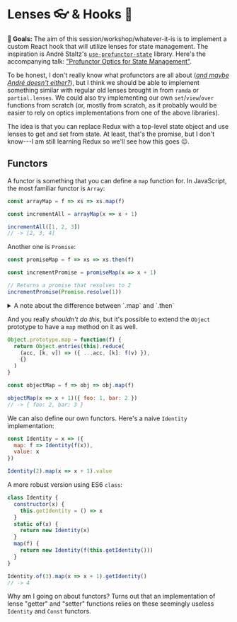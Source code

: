 # Lenses 👓 & Hooks 🎣

**🎯 Goals:** The aim of this session/workshop/whatever-it-is is to implement a custom React hook that will utilize lenses for state management. The inspiration is André Staltz's [`use-profunctor-state`](https://github.com/staltz/use-profunctor-state) library. Here's the accompanying talk: ["Profunctor Optics for State Management"](https://www.youtube.com/watch?v=VdiJ_vgVUgs).

To be honest, I don't really know what profunctors are all about ([_and maybe André doesn't either?_](https://www.twitter.com/andrestaltz/status/1063704967209455616)), but I think we should be able to implement something similar with regular old lenses brought in from `ramda` or `partial.lenses`. We could also try implementing our own `set`/`view`/`over` functions from scratch (or, mostly from scratch, as it probably would be easier to rely on optics implementations from one of the above libraries).

The idea is that you can replace Redux with a top-level state object and use lenses to get and set from state. At least, that's the promise, but I don't know---I am still learning Redux so we'll see how this goes 😉.

## Functors
A functor is something that you can define a `map` function for. In JavaScript, the most familiar functor is `Array`:
```javascript
const arrayMap = f => xs => xs.map(f)

const incrementAll = arrayMap(x => x + 1)

incrementAll([1, 2, 3])
// -> [2, 3, 4]  
```

Another one is `Promise`:

```javascript
const promiseMap = f => xs => xs.then(f)

const incrementPromise = promiseMap(x => x + 1)

// Returns a promise that resolves to 2
incrementPromise(Promise.resolve(1))
```


<details>
  <summary>A note about the difference between `.map` and `.then`</summary>

  Note that `.then` is a bit overloaded, because we can also return another `Promise` within and it'll be "flattened":
  ```javascript
  // These are equivalent
  (f => xs => xs.then(f))(x => x + 1)(Promise.resolve(1))
  (f => xs => xs.then(f))(x => Promise.resolve(x + 1))(Promise.resolve(1))
  ```
  👆 This is confusing syntax (I'll try to think of a better way of showing this), but you can copy-paste each line to the console to confirm they evaluate the same.
</details>


And you really _shouldn't do this_, but it's possible to extend the `Object` prototype to have a `map` method on it as well.

```javascript
Object.prototype.map = function(f) {
  return Object.entries(this).reduce(
    (acc, [k, v]) => ({ ...acc, [k]: f(v) }),
    {}
  )
}

const objectMap = f => obj => obj.map(f)

objectMap(x => x + 1)({ foo: 1, bar: 2 })
// -> { foo: 2, bar: 3 }
```

We can also define our own functors. Here's a naive `Identity` implementation:

```javascript
const Identity = x => ({
  map: f => Identity(f(x)),
  value: x
})

Identity(2).map(x => x + 1).value
```

A more robust version using ES6 `class`:

```javascript
class Identity {
  constructor(x) {
    this.getIdentity = () => x
  }
  static of(x) {
    return new Identity(x)
  }
  map(f) {
    return new Identity(f(this.getIdentity()))
  }
}

Identity.of(3).map(x => x + 1).getIdentity()
// -> 4
```

Why am I going on about functors? Turns out that an implementation of lense "getter" and "setter" functions relies on these seemingly useless `Identity` and `Const` functors.